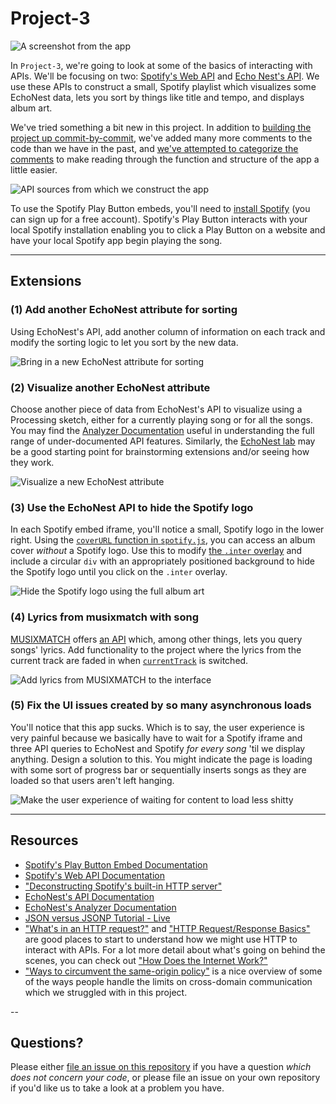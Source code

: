 # Project-3

![A screenshot from the app](https://raw.githubusercontent.com/DGMD-E-15/Project-3/master/README_media/Screenshot.png)

In `Project-3`, we're going to look at some of the basics of interacting with APIs.  We'll be focusing on two: [Spotify's Web API](https://developer.spotify.com/technologies/web-api/) and [Echo Nest's API](http://developer.echonest.com/docs/v4).  We use these APIs to construct a small, Spotify playlist which visualizes some EchoNest data, lets you sort by things like title and tempo, and displays album art.

We've tried something a bit new in this project.  In addition to [building the project up commit-by-commit](https://github.com/DGMD-E-15/Project-3/commits/master), we've added many more comments to the code than we have in the past, and [we've attempted to categorize the comments](https://github.com/DGMD-E-15/Project-3/blob/master/beat.js#L1) to make reading through the function and structure of the app a little easier.

![API sources from which we construct the app](https://raw.githubusercontent.com/DGMD-E-15/Project-3/master/README_media/APISources.png)

To use the Spotify Play Button embeds, you'll need to [install Spotify](http://spotify.com/) (you can sign up for a free account).  Spotify's Play Button interacts with your local Spotify installation enabling you to click a Play Button on a website and have your local Spotify app begin playing the song.

---

## Extensions

### (1) Add another EchoNest attribute for sorting

Using EchoNest's API, add another column of information on each track and modify the sorting logic to let you sort by the new data.

![Bring in a new EchoNest attribute for sorting](https://raw.githubusercontent.com/DGMD-E-15/Project-3/master/README_media/NewSortExtension.png)

### (2) Visualize another EchoNest attribute

Choose another piece of data from EchoNest's API to visualize using a Processing sketch, either for a currently playing song or for all the songs.  You may find the [Analyzer Documentation](http://developer.echonest.com/docs/v4/_static/AnalyzeDocumentation.pdf) useful in understanding the full range of under-documented API features.  Similarly, the [EchoNest lab](http://static.echonest.com/labs/) may be a good starting point for brainstorming extensions and/or seeing how they work.

![Visualize a new EchoNest attribute](https://raw.githubusercontent.com/DGMD-E-15/Project-3/master/README_media/NewVisualizationExtension.png)

### (3) Use the EchoNest API to hide the Spotify logo

In each Spotify embed iframe, you'll notice a small, Spotify logo in the lower right.  Using the [`coverURL` function in `spotify.js`](https://github.com/DGMD-E-15/Project-3/blob/master/spotify.js#L186), you can access an album cover _without_ a Spotify logo.  Use this to modify [the `.inter` overlay](https://github.com/DGMD-E-15/Project-3/blob/master/spotify.js#L59) and include a circular `div` with an appropriately positioned background to hide the Spotify logo until you click on the `.inter` overlay.

![Hide the Spotify logo using the full album art](https://raw.githubusercontent.com/DGMD-E-15/Project-3/master/README_media/HideSpotifyLogoExtension.png)

### (4) Lyrics from musixmatch with song

[MUSIXMATCH](http://musixmatch.com/) offers [an API](https://developer.musixmatch.com/) which, among other things, lets you query songs' lyrics.  Add functionality to the project where the lyrics from the current track are faded in when [`currentTrack`](https://github.com/DGMD-E-15/Project-3/blob/master/beat.js#L11) is switched.

![Add lyrics from MUSIXMATCH to the interface](https://raw.githubusercontent.com/DGMD-E-15/Project-3/master/README_media/LyricsExtension.png)

### (5) Fix the UI issues created by so many asynchronous loads

You'll notice that this app sucks.  Which is to say, the user experience is very painful because we basically have to wait for a Spotify iframe and three API queries to EchoNest and Spotify _for every song_ 'til we display anything.  Design a solution to this.  You might indicate the page is loading with some sort of progress bar or sequentially inserts songs as they are loaded so that users aren't left hanging.

![Make the user experience of waiting for content to load less shitty](https://raw.githubusercontent.com/DGMD-E-15/Project-3/master/README_media/AsyncExtension.png)


---

## Resources

+ [Spotify's Play Button Embed Documentation](https://developer.spotify.com/technologies/widgets/spotify-play-button/)
+ [Spotify's Web API Documentation](https://developer.spotify.com/technologies/web-api/)
+ ["Deconstructing Spotify's built-in HTTP server"](http://cgbystrom.com/articles/deconstructing-spotifys-builtin-http-server/)
+ [EchoNest's API Documentation](http://developer.echonest.com/docs/v4)
+ [EchoNest's Analyzer Documentation](http://developer.echonest.com/docs/v4/_static/AnalyzeDocumentation.pdf)
+ [JSON versus JSONP Tutorial - Live](http://json-jsonp-tutorial.craic.com/index.html)
+ ["What's in an HTTP request?"](http://rve.org.uk/dumprequest) and ["HTTP Request/Response Basics"](http://devhub.fm/http-requestresponse-basics/) are good places to start to understand how we might use HTTP to interact with APIs.  For a lot more detail about what's going on behind the scenes, you can check out ["How Does the Internet Work?"](http://www.stanford.edu/class/msande91si/www-spr04/readings/week1/InternetWhitepaper.htm)
+ ["Ways to circumvent the same-origin policy"](https://stackoverflow.com/questions/3076414/ways-to-circumvent-the-same-origin-policy) is a nice overview of some of the ways people handle the limits on cross-domain communication which we struggled with in this project.

--

## Questions?

Please either [file an issue on this repository](https://github.com/DGMD-E-15/Project-3/issues/new) if you have a question _which does not concern your code_, or please file an issue on your own repository if you'd like us to take a look at a problem you have.